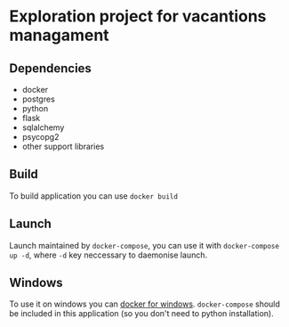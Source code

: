 # Exploration project for vacantions managament

## Dependencies

+ docker
+ postgres
+ python
+ flask
+ sqlalchemy
+ psycopg2
+ other support libraries

## Build

To build application you can use `docker build`

## Launch

Launch maintained by `docker-compose`, you can use it with `docker-compose up -d`, where `-d` key neccessary to daemonise launch.

## Windows

To use it on windows you can [docker for windows](https://docs.docker.com/docker-for-windows/install/). `docker-compose` should be included in this application (so you don't need to python installation).